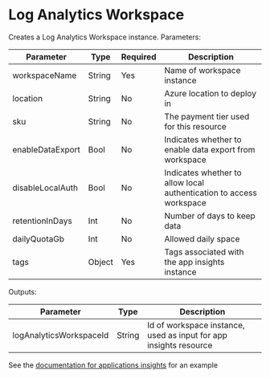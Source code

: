 # Log Analytics Workspace

Creates a Log Analytics Workspace instance. Parameters:

| Parameter       | Type   | Required | Description                                    |
|-----------------|--------|----------|------------------------------------------------|
| workspaceName   | String | Yes      | Name of workspace instance                  |
| location        | String | No       | Azure location to deploy in                    |
| sku             | String | No      | The payment tier used for this resource     |
| enableDataExport| Bool   | No       | Indicates whether to enable data export from workspace |
| disableLocalAuth| Bool   | No       | Indicates whether to allow local authentication to access workspace |
| retentionInDays | Int    | No       | Number of days to keep data |
| dailyQuotaGb    | Int    | No       | Allowed daily space |
| tags            | Object | Yes      | Tags associated with the app insights instance |

Outputs:

| Parameter       | Type   | Description |
|-----------------|--------|-------------|
| logAnalyticsWorkspaceId   | String | Id of workspace instance, used as input for app insights resource |


See the [documentation for applications insights](../resourceAppInsights/README.md) for an example

